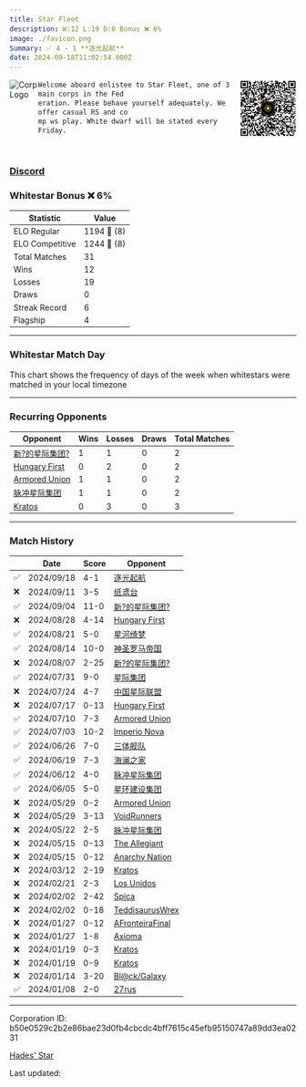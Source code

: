 ```yaml
---
title: ​Star Fleet
description: W:12 L:19 D:0 Bonus ❌ 6%
image: ./favicon.png
Summary: ✅ 4 - 1 **逐光起航**
date: 2024-09-18T11:02:54.000Z
---
```

<head>
<link rel="icon" type="image/x-icon" href="./favicon.ico">
</head>
<img align="left" width="50" height="50" src="./favicon.ico" alt="Corp Logo"><img align="right" width="100" height="100" src="./qr.png" alt="QR Code">

```
Welcome aboard enlistee to Star Fleet, one of 3 main corps in the Fed
eration. Please behave yourself adequately. We offer casual RS and co
mp ws play. White dwarf will be stated every Friday. 
```
<br>

### [Discord](https://discord.gg/2YebJryX)
### Whitestar Bonus ❌ 6%

| Statistic | Value |
| --- | --- |
| ELO Regular | 1194 🔺  (8)|
| ELO Competitive | 1244 🔺  (8)|
| Total Matches | 31 |
| Wins | 12 |
| Losses | 19 |
| Draws | 0 |
| Streak Record | 6 |
| Flagship | 4 |

---

### Whitestar Match Day

This chart shows the frequency of days of the week when whitestars were matched in your local timezone

<!-- Load Chart.js from jsDelivr CDN -->
<script src="https://cdn.jsdelivr.net/npm/chart.js@4.0.1"></script>

<!-- Create a canvas element where the chart will be rendered -->
<canvas id="myChart" width="400" height="200"></canvas>

<!-- JavaScript code to render the bar chart -->
<script>
    document.addEventListener("DOMContentLoaded", function() {
        // Ensure scanTime is an array; if empty, handle accordingly
        let timestamps = [1726225374,1725608459,1725010052,1724407357,1723791898,1723189072,1722593762,1721999633,1721372766,1720768088,1720163122,1719558476,1718960152,1718347859,1717755749,1717181399,1716536807,1716534103,1715938922,1715374014,1715345830,1709835448,1708122983,1706430523,1706428118,1705962032,1705961732,1705275961,1705275961,1704780410,1704275842];

        const fontColor = 'rgba(64, 128, 160, 1)';

        // Function to convert Unix timestamps to day of the week (0=Sunday, 6=Saturday)
        function getDayOfWeek(timestamp) {
            return new Date(timestamp * 1000).getDay();
        }

        // Initialize an array to count occurrences for each day of the week
        let dayCounts = [0, 0, 0, 0, 0, 0, 0];

        // Populate the dayCounts array based on the scanTime data
        timestamps.forEach(ts => {
            let dayOfWeek = getDayOfWeek(ts);
            dayCounts[dayOfWeek]++;
        });

        // Chart.js configuration for the bar chart
        const data = {
            labels: ['Sunday', 'Monday', 'Tuesday', 'Wednesday', 'Thursday', 'Friday', 'Saturday'],
            datasets: [{
                data: dayCounts,
                backgroundColor: [
                    'rgba(0, 191, 255, 0.2)',   // Deep Sky Blue (Sunday)
                    'rgba(135, 206, 250, 0.2)', // Light Sky Blue (Monday)
                    'rgba(173, 216, 230, 0.2)', // Light Blue (Tuesday)
                    'rgba(214, 236, 243, 0.2)', // Custom light blue (Wednesday)
                    'rgba(173, 216, 230, 0.2)', // Light Blue (Thursday)
                    'rgba(135, 206, 250, 0.2)', // Light Sky Blue (Friday)
                    'rgba(0, 191, 255, 0.2)'    // Deep Sky Blue (Saturday)
                ],
                borderColor: [
                    'rgba(0, 191, 255, 1)',
                    'rgba(135, 206, 250, 1)',
                    'rgba(173, 216, 230, 1)',
                    'rgba(214, 236, 243, 1)',
                    'rgba(173, 216, 230, 1)',
                    'rgba(135, 206, 250, 1)',
                    'rgba(0, 191, 255, 1)'
                ],
                borderWidth: 1,
                minBarLength: 5
            }]
        };

        const config = {
            type: 'bar',
            data: data,
            options: {
                scales: {
                    y: {
                        beginAtZero: true,
                        ticks: {
                            stepSize: 1,
                            color: fontColor
                        },
                        grid: {
                            color: 'rgba(255, 255, 255, 0.2)'
                        }
                    },
                    x: {
                        ticks: {
                            color: fontColor
                        },
                        grid: {
                            display: false 
                        }
                    }
                },
                plugins: {
                    legend: {
                        display: false
                    }
                }
            }
        };

        // Render the chart
        const ctx = document.getElementById('myChart').getContext('2d');
        const myChart = new Chart(ctx, config);
    });
</script>
    
---
### Recurring Opponents

| Opponent | Wins | Losses | Draws | Total Matches |
| --- | --- | --- | --- | --- |
| [新?的星际集团?](https://ws.tsl.rocks/corp/22bf8dd694333c9c627c373b02fed1704094cf10e94618c1f79feaef53183e7e/) | 1 | 1 | 0 | 2 |
| [Hungary First](https://ws.tsl.rocks/corp/d678326dd81ae0cf5b2bb37d15dcfe7fa1477dbb6e063fbd0d34c69b5942d31b/) | 0 | 2 | 0 | 2 |
| [Armored Union](https://ws.tsl.rocks/corp/4dacc02ca314ab864578421db538b0eb10b0c8c81dc0edd91c5090717d087c7f/) | 1 | 1 | 0 | 2 |
| [脉冲星际集团](https://ws.tsl.rocks/corp/a4c08cf63563563e9bfa1d35edb256e9bb8bcdca15103d646d2ff8ed9d17f480/) | 1 | 1 | 0 | 2 |
| [Kratos](https://ws.tsl.rocks/corp/1a0c5412c9e225a31e3addcb263114f49a6f2ac58041ffda3795db9bba72f23b/) | 0 | 3 | 0 | 3 |

---
### Match History

|  | Date | Score | Opponent |
| --- | --- | --- | --- |
| ✅ | 2024/09/18 | 4-1 | [逐光起航](https://ws.tsl.rocks/corp/e6bb076aa209101b5fa1cbc40a614c241d71ab5eca143c733b81aed6302455e8/) |
| ❌ | 2024/09/11 | 3-5 | [纸鸢台](https://ws.tsl.rocks/corp/c4be34dcc0fcf9c2c0cef9c6f2ce31798d5435dadefaccbcb2502e65252ae677/) |
| ✅ | 2024/09/04 | 11-0 | [新?的星际集团?](https://ws.tsl.rocks/corp/22bf8dd694333c9c627c373b02fed1704094cf10e94618c1f79feaef53183e7e/) |
| ❌ | 2024/08/28 | 4-14 | [Hungary First](https://ws.tsl.rocks/corp/d678326dd81ae0cf5b2bb37d15dcfe7fa1477dbb6e063fbd0d34c69b5942d31b/) |
| ✅ | 2024/08/21 | 5-0 | [星河绮梦](https://ws.tsl.rocks/corp/ec0d7f12f69610e8f68f4ea0af9698755a0a1435e0845c27c47fcbec0b1b672a/) |
| ✅ | 2024/08/14 | 10-0 | [神圣罗马帝国](https://ws.tsl.rocks/corp/2a71af44aaef82175cd8dfd86c9e3f218a438a7c7e748bae20d8a0d964a984ab/) |
| ❌ | 2024/08/07 | 2-25 | [新?的星际集团?](https://ws.tsl.rocks/corp/22bf8dd694333c9c627c373b02fed1704094cf10e94618c1f79feaef53183e7e/) |
| ✅ | 2024/07/31 | 9-0 | [星际集团](https://ws.tsl.rocks/corp/4f61a43eb3082215034e4c78c8feceeae71ca38f447469c49ba8a61d0c0d97eb/) |
| ❌ | 2024/07/24 | 4-7 | [中国星际联盟](https://ws.tsl.rocks/corp/6d595623b3ba17629ed70438d85d84622ba49e733e5d6d57765a9e0a477dfc81/) |
| ❌ | 2024/07/17 | 0-13 | [Hungary First](https://ws.tsl.rocks/corp/d678326dd81ae0cf5b2bb37d15dcfe7fa1477dbb6e063fbd0d34c69b5942d31b/) |
| ✅ | 2024/07/10 | 7-3 | [Armored Union](https://ws.tsl.rocks/corp/4dacc02ca314ab864578421db538b0eb10b0c8c81dc0edd91c5090717d087c7f/) |
| ✅ | 2024/07/03 | 10-2 | [Imperio Nova](https://ws.tsl.rocks/corp/ec0e2d5a65f1b573cfd22d339ec3db6b1b3c0984f24a9b2f488ed14ace0634b7/) |
| ✅ | 2024/06/26 | 7-0 | [三体舰队](https://ws.tsl.rocks/corp/4f07d6381e25833973d274b90a76aa73a9cac9b3f93a5279e2b0375f1108eb3a/) |
| ✅ | 2024/06/19 | 7-3 | [海澜之家](https://ws.tsl.rocks/corp/36caebb92bc1cc49fc7be123dd38469d478c6ac42831a25a4a20ba590c73631d/) |
| ✅ | 2024/06/12 | 4-0 | [脉冲星际集团](https://ws.tsl.rocks/corp/a4c08cf63563563e9bfa1d35edb256e9bb8bcdca15103d646d2ff8ed9d17f480/) |
| ✅ | 2024/06/05 | 5-0 | [星环建设集团](https://ws.tsl.rocks/corp/85422294545c4561b468821bbbbe277a0d7f09c6ab45fedb2a43cbaa36d32f63/) |
| ❌ | 2024/05/29 | 0-2 | [Armored Union](https://ws.tsl.rocks/corp/4dacc02ca314ab864578421db538b0eb10b0c8c81dc0edd91c5090717d087c7f/) |
| ❌ | 2024/05/29 | 3-13 | [VoidRunners](https://ws.tsl.rocks/corp/5d195a83bdec92e83e1f97ed8b05b35254ade000cd6ca979b81921c702b34a23/) |
| ❌ | 2024/05/22 | 2-5 | [脉冲星际集团](https://ws.tsl.rocks/corp/a4c08cf63563563e9bfa1d35edb256e9bb8bcdca15103d646d2ff8ed9d17f480/) |
| ❌ | 2024/05/15 | 0-13 | [The Allegiant](https://ws.tsl.rocks/corp/1c4cfbcf7902769aff100297d9174153f4c0528ed07918ba494f763a1315ffc6/) |
| ❌ | 2024/05/15 | 0-12 | [Anarchy Nation](https://ws.tsl.rocks/corp/9c456dbf32e22070620021bf0bea4d2ab9deb0ac7ad4be06a4067a9ced5f2f5b/) |
| ❌ | 2024/03/12 | 2-19 | [Kratos](https://ws.tsl.rocks/corp/1a0c5412c9e225a31e3addcb263114f49a6f2ac58041ffda3795db9bba72f23b/) |
| ❌ | 2024/02/21 | 2-3 | [Los Unidos](https://ws.tsl.rocks/corp/963d98b9a64c86c9edc86daabe201f5d7e1f42bbeb0f45671b44a87e0b288e91/) |
| ❌ | 2024/02/02 | 2-42 | [Spica​](https://ws.tsl.rocks/corp/df96d6d34c4906312183050c8aa7a502678ab2902b7c23112aa9fda827bb4191/) |
| ❌ | 2024/02/02 | 0-18 | [TeddisaurusWrex](https://ws.tsl.rocks/corp/88f37fd0ab1f14c7e06af4173800167f8d1f5db4022c1cd42637da431140ef7a/) |
| ❌ | 2024/01/27 | 0-12 | [AFronteiraFinal](https://ws.tsl.rocks/corp/f0c64a4babe1fb017902406f1f331c63129409bccfba868cadc10cf1d064b9d4/) |
| ❌ | 2024/01/27 | 1-8 | [Axioma](https://ws.tsl.rocks/corp/2ec904c87d0183a49e22dc53508fa5c75d6e638e3a152a30336831697c60e91e/) |
| ❌ | 2024/01/19 | 0-3 | [Kratos](https://ws.tsl.rocks/corp/1a0c5412c9e225a31e3addcb263114f49a6f2ac58041ffda3795db9bba72f23b/) |
| ❌ | 2024/01/19 | 0-9 | [Kratos](https://ws.tsl.rocks/corp/1a0c5412c9e225a31e3addcb263114f49a6f2ac58041ffda3795db9bba72f23b/) |
| ❌ | 2024/01/14 | 3-20 | [Bl@ck/Galaxy](https://ws.tsl.rocks/corp/76f8fe0dcd8b8c1cb8e0083f14c0b36c23bb9757a3af0f191b567774c02222a3/) |
| ✅ | 2024/01/08 | 2-0 | [27rus](https://ws.tsl.rocks/corp/923fd2244430f309d52a73ea98d10efde744e908940809f2b3c2b7b456e7082a/) |

---
Corporation ID: b50e0529c2b2e86bae23d0fb4cbcdc4bff7615c45efb95150747a89dd3ea0231

[Hades' Star](https://www.hadesstar.com)
<script src="/assets/localtime.js"></script>
<div>
  Last updated: <span class="last-updated-date" data-unix-time="1726657374"></span>
</div>